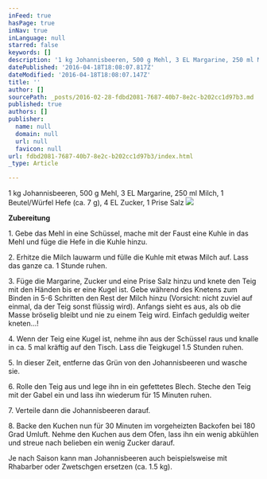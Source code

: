 ```yaml
---
inFeed: true
hasPage: true
inNav: true
inLanguage: null
starred: false
keywords: []
description: '1 kg Johannisbeeren, 500 g Mehl, 3 EL Margarine, 250 ml Milch, 1 Beutel/Würfel Hefe (ca. 7 g), 4 EL Zucker, 1 Prise Salz '
datePublished: '2016-04-18T18:08:07.817Z'
dateModified: '2016-04-18T18:08:07.147Z'
title: ''
author: []
sourcePath: _posts/2016-02-28-fdbd2081-7687-40b7-8e2c-b202cc1d97b3.md
published: true
authors: []
publisher:
  name: null
  domain: null
  url: null
  favicon: null
url: fdbd2081-7687-40b7-8e2c-b202cc1d97b3/index.html
_type: Article

---
```

1 kg Johannisbeeren, 500 g Mehl, 3 EL Margarine, 250 ml Milch, 1 Beutel/Würfel Hefe (ca. 7 g), 4 EL Zucker, 1 Prise Salz
![](https://the-grid-user-content.s3-us-west-2.amazonaws.com/c2d81753-5b38-4271-9e32-d607eafa31a7.JPG)

**Zubereitung**

1\. Gebe das Mehl in eine Schüssel, mache mit der Faust eine Kuhle in das Mehl und füge die Hefe in die Kuhle hinzu. 

2\. Erhitze die Milch lauwarm und fülle die Kuhle mit etwas Milch auf. Lass das ganze ca. 1 Stunde ruhen. 

3\. Füge die Margarine, Zucker und eine Prise Salz hinzu und knete den Teig mit den Händen bis er eine Kugel ist. Gebe während des Knetens zum Binden in 5-6 Schritten den Rest der Milch hinzu (Vorsicht: nicht zuviel auf einmal, da der Teig sonst flüssig wird). Anfangs sieht es aus, als ob die Masse bröselig bleibt und nie zu einem Teig wird. Einfach geduldig weiter kneten...! 

4\. Wenn der Teig eine Kugel ist, nehme ihn aus der Schüssel raus und knalle in ca. 5 mal kräftig auf den Tisch. Lass die Teigkugel 1.5 Stunden ruhen. 

5\. In dieser Zeit, entferne das Grün von den Johannisbeeren und wasche sie. 

6\. Rolle den Teig aus und lege ihn in ein gefettetes Blech. Steche den Teig mit der Gabel ein und lass ihn wiederum für 15 Minuten ruhen. 

7\. Verteile dann die Johannisbeeren darauf.

8\. Backe den Kuchen nun für 30 Minuten im vorgeheizten Backofen bei 180 Grad Umluft. Nehme den Kuchen aus dem Ofen, lass ihn ein wenig abkühlen und streue nach belieben ein wenig Zucker darauf.

Je nach Saison kann man Johannisbeeren auch beispielsweise mit Rhabarber oder Zwetschgen ersetzen (ca. 1.5 kg).